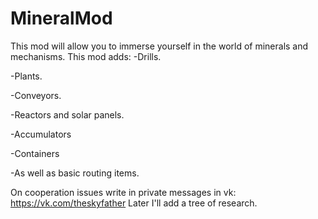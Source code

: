 # MineralMod 
This mod will allow you to immerse yourself in the world of minerals and mechanisms. 
This mod adds:
-Drills.

-Plants.

-Conveyors.

-Reactors and solar panels. 

-Accumulators

-Containers

-As well as basic routing items.

On cooperation issues write in private messages in vk: 
https://vk.com/theskyfather
Later I'll add a tree of research.
